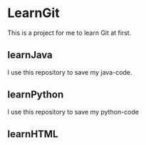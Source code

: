 # LearnGit

This is a project for me to learn Git at first.

## learnJava

I use this repository to save my java-code.

## learnPython

I use this repository to save my python-code

## learnHTML
